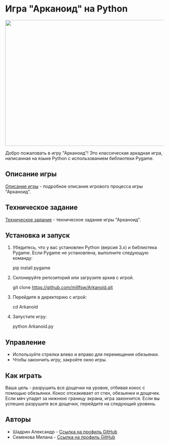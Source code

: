 # Игра "Арканоид" на Python

<image src="https://github.com/millfsw/Arkanoid/assets/145267104/7750074e-5d3e-49ae-81f8-33f50a0c3f71" width="600" height="400">

Добро пожаловать в игру "Арканоид"! Это классическая аркадная игра, написанная на языке Python с использованием библиотеки Pygame.

## Описание игры

[Описание игры](Описание_игры.md) - подробное описание игрового процесса игры "Арканоид".

## Техническое задание

[Техническое задание](Техническое_задание.md) - техническое задание игры "Арканоид".

## Установка и запуск

1. Убедитесь, что у вас установлен Python (версия 3.x) и библиотека Pygame. Если Pygame не установлена, выполните следующую команду:

   
   pip install pygame
   

2. Склонируйте репозиторий или загрузите архив с игрой.

   
   git clone https://github.com/millfsw/Arkanoid.git
   

3. Перейдите в директорию с игрой:

   
   cd Arkanoid
   

4. Запустите игру:

   
   python Arkanoid.py
   

## Управление

- Используйте стрелки влево и вправо для перемещения обезьянки.
- Чтобы закончить игру, закройте окно игры.

## Как играть

Ваша цель - разрушить все дощечки на уровне, отбивая кокос с помощью обезьянки. Кокос отскакивает от стен, обезьянки и дощечек. Если мяч упадет за нижнюю границу экрана, игра закончится. Если вы успешно разрушите все дощечки, перейдите на следующий уровень.

## Авторы

- Шадрин Александр - [Ссылка на профиль GitHub](https://github.com/Sh-Shanya)
- Семенова Милана - [Ссылка на профиль GitHub](https://github.com/millfsw)


